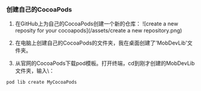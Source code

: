 ### 创建自己的CocoaPods
1. 在GitHub上为自己的CocoaPods创建一个新的仓库：
   ![create a new reposity for your cocoapods](/assets/create a new repository.png)

2. 在电脑上创建自己的CocoaPods的文件夹，我在桌面创建了'MobDevLib'文件夹。

3. 从官网的CocoaPods下载pod模板。打开终端，cd到刚才创建的MobDevLib文件夹，输入\：

```
pod lib create MyCocoaPods

```


